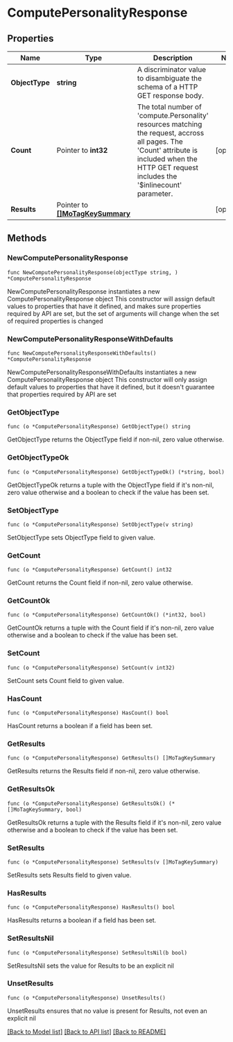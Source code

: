 # ComputePersonalityResponse

## Properties

Name | Type | Description | Notes
------------ | ------------- | ------------- | -------------
**ObjectType** | **string** | A discriminator value to disambiguate the schema of a HTTP GET response body. | 
**Count** | Pointer to **int32** | The total number of &#39;compute.Personality&#39; resources matching the request, accross all pages. The &#39;Count&#39; attribute is included when the HTTP GET request includes the &#39;$inlinecount&#39; parameter. | [optional] 
**Results** | Pointer to [**[]MoTagKeySummary**](MoTagKeySummary.md) |  | [optional] 

## Methods

### NewComputePersonalityResponse

`func NewComputePersonalityResponse(objectType string, ) *ComputePersonalityResponse`

NewComputePersonalityResponse instantiates a new ComputePersonalityResponse object
This constructor will assign default values to properties that have it defined,
and makes sure properties required by API are set, but the set of arguments
will change when the set of required properties is changed

### NewComputePersonalityResponseWithDefaults

`func NewComputePersonalityResponseWithDefaults() *ComputePersonalityResponse`

NewComputePersonalityResponseWithDefaults instantiates a new ComputePersonalityResponse object
This constructor will only assign default values to properties that have it defined,
but it doesn't guarantee that properties required by API are set

### GetObjectType

`func (o *ComputePersonalityResponse) GetObjectType() string`

GetObjectType returns the ObjectType field if non-nil, zero value otherwise.

### GetObjectTypeOk

`func (o *ComputePersonalityResponse) GetObjectTypeOk() (*string, bool)`

GetObjectTypeOk returns a tuple with the ObjectType field if it's non-nil, zero value otherwise
and a boolean to check if the value has been set.

### SetObjectType

`func (o *ComputePersonalityResponse) SetObjectType(v string)`

SetObjectType sets ObjectType field to given value.


### GetCount

`func (o *ComputePersonalityResponse) GetCount() int32`

GetCount returns the Count field if non-nil, zero value otherwise.

### GetCountOk

`func (o *ComputePersonalityResponse) GetCountOk() (*int32, bool)`

GetCountOk returns a tuple with the Count field if it's non-nil, zero value otherwise
and a boolean to check if the value has been set.

### SetCount

`func (o *ComputePersonalityResponse) SetCount(v int32)`

SetCount sets Count field to given value.

### HasCount

`func (o *ComputePersonalityResponse) HasCount() bool`

HasCount returns a boolean if a field has been set.

### GetResults

`func (o *ComputePersonalityResponse) GetResults() []MoTagKeySummary`

GetResults returns the Results field if non-nil, zero value otherwise.

### GetResultsOk

`func (o *ComputePersonalityResponse) GetResultsOk() (*[]MoTagKeySummary, bool)`

GetResultsOk returns a tuple with the Results field if it's non-nil, zero value otherwise
and a boolean to check if the value has been set.

### SetResults

`func (o *ComputePersonalityResponse) SetResults(v []MoTagKeySummary)`

SetResults sets Results field to given value.

### HasResults

`func (o *ComputePersonalityResponse) HasResults() bool`

HasResults returns a boolean if a field has been set.

### SetResultsNil

`func (o *ComputePersonalityResponse) SetResultsNil(b bool)`

 SetResultsNil sets the value for Results to be an explicit nil

### UnsetResults
`func (o *ComputePersonalityResponse) UnsetResults()`

UnsetResults ensures that no value is present for Results, not even an explicit nil

[[Back to Model list]](../README.md#documentation-for-models) [[Back to API list]](../README.md#documentation-for-api-endpoints) [[Back to README]](../README.md)


